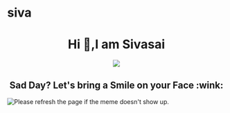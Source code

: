 # siva
<h1 align="center">Hi 👋,I am Sivasai</h1></center>
<p align="center">
<img src="https://github-readme-stats.vercel.app/api?username=sivasai9398&theme=radical">
<h2 align="center">Sad Day? Let's bring a Smile on your Face :wink:</h2>
<img src='https://random-memer.herokuapp.com/' title="Meme" alt="Please refresh the page if the meme doesn't show up."></p>
